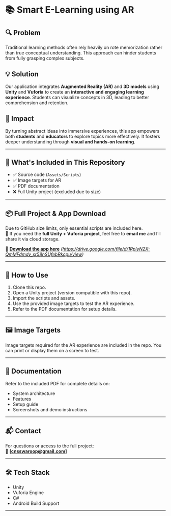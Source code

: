 # 📚 Smart E-Learning using AR

## 🔍 Problem
Traditional learning methods often rely heavily on rote memorization rather than true conceptual understanding. This approach can hinder students from fully grasping complex subjects.

## 💡 Solution
Our application integrates **Augmented Reality (AR)** and **3D models** using **Unity** and **Vuforia** to create an **interactive and engaging learning experience**. Students can visualize concepts in 3D, leading to better comprehension and retention.

## 🎯 Impact
By turning abstract ideas into immersive experiences, this app empowers both **students** and **educators** to explore topics more effectively. It fosters deeper understanding through **visual and hands-on learning**.

---

## 📁 What's Included in This Repository

- ✅ Source code (`Assets/Scripts`)
- ✅ Image targets for AR
- ✅ PDF documentation
- ❌ Full Unity project (excluded due to size)

---

## 📦 Full Project & App Download

Due to GitHub size limits, only essential scripts are included here.  
📩 If you need the **full Unity + Vuforia project**, feel free to **email me** and I’ll share it via cloud storage.

📱 **[Download the app here](#)** *(https://drive.google.com/file/d/1RplyN2X-QmMFdmdv_sr58nSUfebRkcpu/view)*

---

## 🧭 How to Use

1. Clone this repo.
2. Open a Unity project (version compatible with this repo).
3. Import the scripts and assets.
4. Use the provided image targets to test the AR experience.
5. Refer to the PDF documentation for setup details.

---

## 🖼️ Image Targets

Image targets required for the AR experience are included in the repo. You can print or display them on a screen to test.

---

## 📄 Documentation

Refer to the included PDF for complete details on:
- System architecture
- Features
- Setup guide
- Screenshots and demo instructions

---

## 📬 Contact

For questions or access to the full project:  
📧 **[cnsswaroop@gmail.com]**

---

## 🛠️ Tech Stack

- Unity
- Vuforia Engine
- C#
- Android Build Support

---

